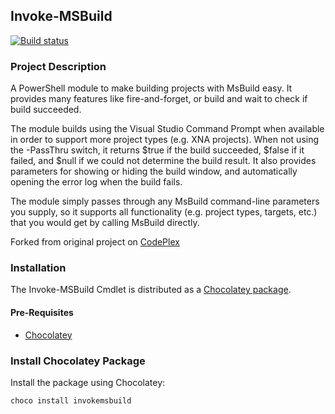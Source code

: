 ## Invoke-MSBuild

[![Build status](https://ci.appveyor.com/api/projects/status/22y60ef0qbjcyc1h)](https://ci.appveyor.com/project/warnergodfrey/invokemsbuild)

### Project Description

A PowerShell module to make building projects with MsBuild easy. It provides many features like fire-and-forget, or build and wait to check if build succeeded.

The module builds using the Visual Studio Command Prompt when available in order to support more project types (e.g. XNA projects). When not using the -PassThru switch, it returns $true if the build succeeded, $false if it failed, and $null if we could not determine the build result. It also provides parameters for showing or hiding the build window, and automatically opening the error log when the build fails.

The module simply passes through any MsBuild command-line parameters you supply, so it supports all functionality (e.g. project types, targets, etc.) that you would get by calling MsBuild directly.

Forked from original project on [CodePlex](https://invokemsbuild.codeplex.com/)

### Installation

The Invoke-MSBuild Cmdlet is distributed as a [Chocolatey package](https://chocolatey.org/packages?q=invokemsbuild).

#### Pre-Requisites

- [Chocolatey](https://github.com/chocolatey/chocolatey/wiki/Installation)

### Install Chocolatey Package

Install the package using Chocolatey:

```
choco install invokemsbuild
```
